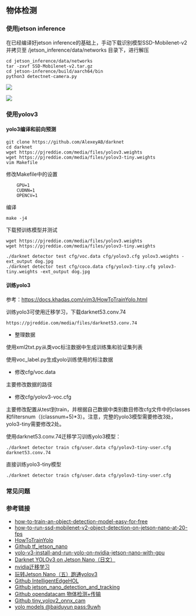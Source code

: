 ## 物体检测

### 使用jetson inference

在已经编译好jetson inference的基础上，手动下载识别模型SSD-Mobilenet-v2并拷贝至 /jetson_inference/data/networks 目录下，进行解压
```
cd jetson_inference/data/networks
tar -zxvf SSD-Mobilenet-v2.tar.gz
cd jetson-inference/build/aarch64/bin
python3 detectnet-camera.py
```
![](https://arloseimg.oss-cn-hangzhou.aliyuncs.com/njn-imagerec1.png)

![](https://arloseimg.oss-cn-hangzhou.aliyuncs.com/njn-imagerec2.png)

### 使用yolov3

#### yolo3编译和前向预测
```
git clone https://github.com/AlexeyAB/darknet
cd darknet
wget https://pjreddie.com/media/files/yolov3.weights
wget https://pjreddie.com/media/files/yolov3-tiny.weights
vim Makefile
```
修改Makefile中的设置
```
    GPU=1
    CUDNN=1
    OPENCV=1
```
编译
```
make -j4
```
下载预训练模型并测试
```
wget https://pjreddie.com/media/files/yolov3.weights
wget https://pjreddie.com/media/files/yolov3-tiny.weights

./darknet detector test cfg/voc.data cfg/yolov3.cfg yolov3.weights -ext_output dog.jpg
./darknet detector test cfg/coco.data cfg/yolov3-tiny.cfg yolov3-tiny.weights -ext_output dog.jpg
```

#### 训练yolo3

参考：https://docs.khadas.com/vim3/HowToTrainYolo.html

训练yolo3可使用迁移学习，下载darknet53.conv.74
```
https://pjreddie.com/media/files/darknet53.conv.74
```
- 整理数据

使用xml2txt.py从类voc标注数据中生成训练集和验证集列表

使用voc_label.py生成yolo训练使用的标注数据

- 修改cfg/voc.data

主要修改数据的路径

- 修改cfg/yolov3-voc.cfg

主要修改配置从test到train，并根据自己数据中类别数目修改cfg文件中的classes和filtersnum（(classnum+5)*3）。注意，完整的yolo3模型需要修改3处，yolo3-tiny需要修改2处。

使用darknet53.conv.74迁移学习训练yolo3模型：
```
./darknet detector train cfg/user.data cfg/yolov3-tiny-user.cfg darknet53.conv.74
```
直接训练yolo3-tiny模型
```
./darknet detector train cfg/user.data cfg/yolov3-tiny-user.cfg
```

### 常见问题

### 参考链接
- [how-to-train-an-object-detection-model-easy-for-free](https://www.dlology.com/blog/how-to-train-an-object-detection-model-easy-for-free/)
- [how-to-run-ssd-mobilenet-v2-object-detection-on-jetson-nano-at-20-fps](https://www.dlology.com/blog/how-to-run-ssd-mobilenet-v2-object-detection-on-jetson-nano-at-20-fps/)
- [HowToTrainYolo](https://docs.khadas.com/vim3/HowToTrainYolo.html)
- [Github tf_jetson_nano](https://github.com/Tony607/tf_jetson_nano)
- [yolo-v3-install-and-run-yolo-on-nvidia-jetson-nano-with-gpu](https://pysource.com/2019/08/29/yolo-v3-install-and-run-yolo-on-nvidia-jetson-nano-with-gpu/)
- [Darknet YOLOv3 on Jetson Nano（日文）](https://ai4sig.org/ja/2019/06/jetson-nano-darknet-yolov3/)
- [nvidia迁移学习](https://cloud.tencent.com/developer/article/1457146)
- [玩转Jetson Nano（五）跑通yolov3](https://blog.csdn.net/beckhans/article/details/89373939)
- [Github IntelligentEdgeHOL](https://github.com/toolboc/IntelligentEdgeHOL)
- [Github jetson_nano_detection_and_tracking](https://github.com/SteveMacenski/jetson_nano_detection_and_tracking)
- [Github opendatacam 物体检测+传输](https://github.com/opendatacam/opendatacam)
- [Github tiny_yolov2_onnx_cam](https://github.com/tsutof/tiny_yolov2_onnx_cam)
- [yolo models @baiduyun pass:9uwh ](https://pan.baidu.com/s/1YdusX1ktb9C0DRs4647fEg)